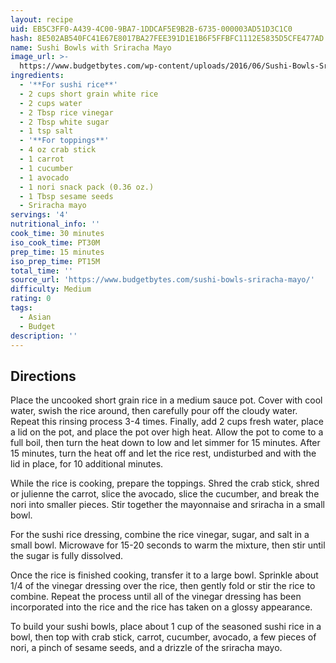 ```yaml
---
layout: recipe
uid: EB5C3FF0-A439-4C00-9BA7-1DDCAF5E9B2B-6735-000003AD51D3C1C0
hash: 8E502AB540FC41E67E8017BA27FEE391D1E1B6F5FFBFC1112E5835D5CFE477AD
name: Sushi Bowls with Sriracha Mayo
image_url: >-
  https://www.budgetbytes.com/wp-content/uploads/2016/06/Sushi-Bowls-Sriracha-Mayo-145x109.jpg
ingredients:
  - '**For sushi rice**'
  - 2 cups short grain white rice
  - 2 cups water
  - 2 Tbsp rice vinegar
  - 2 Tbsp white sugar
  - 1 tsp salt
  - '**For toppings**'
  - 4 oz crab stick
  - 1 carrot
  - 1 cucumber
  - 1 avocado
  - 1 nori snack pack (0.36 oz.)
  - 1 Tbsp sesame seeds
  - Sriracha mayo
servings: '4'
nutritional_info: ''
cook_time: 30 minutes
iso_cook_time: PT30M
prep_time: 15 minutes
iso_prep_time: PT15M
total_time: ''
source_url: 'https://www.budgetbytes.com/sushi-bowls-sriracha-mayo/'
difficulty: Medium
rating: 0
tags:
  - Asian
  - Budget
description: ''
---
```

## Directions

Place the uncooked short grain rice in a medium sauce pot. Cover with cool water, swish the rice around, then carefully pour off the cloudy water. Repeat this rinsing process 3-4 times. Finally, add 2 cups fresh water, place a lid on the pot, and place the pot over high heat. Allow the pot to come to a full boil, then turn the heat down to low and let simmer for 15 minutes. After 15 minutes, turn the heat off and let the rice rest, undisturbed and with the lid in place, for 10 additional minutes.

While the rice is cooking, prepare the toppings. Shred the crab stick, shred or julienne the carrot, slice the avocado, slice the cucumber, and break the nori into smaller pieces. Stir together the mayonnaise and sriracha in a small bowl.

For the sushi rice dressing, combine the rice vinegar, sugar, and salt in a small bowl. Microwave for 15-20 seconds to warm the mixture, then stir until the sugar is fully dissolved.

Once the rice is finished cooking, transfer it to a large bowl. Sprinkle about 1/4 of the vinegar dressing over the rice, then gently fold or stir the rice to combine. Repeat the process until all of the vinegar dressing has been incorporated into the rice and the rice has taken on a glossy appearance.

To build your sushi bowls, place about 1 cup of the seasoned sushi rice in a bowl, then top with crab stick, carrot, cucumber, avocado, a few pieces of nori, a pinch of sesame seeds, and a drizzle of the sriracha mayo.
